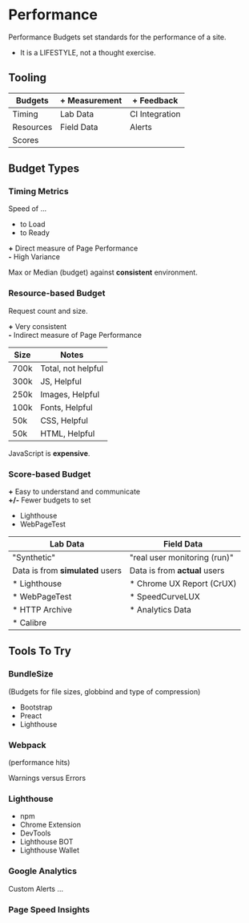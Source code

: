 # Performance

Performance Budgets set standards for the performance of a site.

* It is a LIFESTYLE, not a thought exercise.

## Tooling

| Budgets   | + Measurement | + Feedback     |
|-----------|---------------|----------------|
| Timing    | Lab Data      | CI Integration |
| Resources | Field Data    | Alerts         |
| Scores    |               |                |

## Budget Types

### Timing Metrics

Speed of ...

* to Load
* to Ready

**+** Direct measure of Page Performance<br/>
**-** High Variance

Max or Median (budget) against **consistent** environment.

### Resource-based Budget

Request count and size.

**+** Very consistent<br/>
**-** Indirect measure of Page Performance

| Size | Notes              |
|------|--------------------|
| 700k | Total, not helpful |
| 300k | JS, Helpful        |
| 250k | Images, Helpful    |
| 100k | Fonts, Helpful     |
| 50k  | CSS, Helpful       |
| 50k  | HTML, Helpful      |

JavaScript is **expensive**.

### Score-based Budget

**+** Easy to understand and communicate<br/>
**+/-** Fewer budgets to set

* Lighthouse
* WebPageTest

| Lab Data                         | Field Data                    |
|----------------------------------|-------------------------------|
| "Synthetic"                      | "real user monitoring (run)"  |
| Data is from **simulated** users | Data is from **actual** users |
| * Lighthouse                     | * Chrome UX Report (CrUX)     |
| * WebPageTest                    | * SpeedCurveLUX               |
| * HTTP Archive                   | * Analytics Data              |
| * Calibre                        |                               |

## Tools To Try

### BundleSize

(Budgets for file sizes, globbind and type of compression)

* Bootstrap
* Preact
* Lighthouse

### Webpack

(performance hits)

Warnings versus Errors

### Lighthouse

* npm
* Chrome Extension
* DevTools
* Lighthouse BOT
* Lighthouse Wallet

### Google Analytics

Custom Alerts ...

### Page Speed Insights


